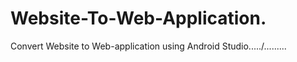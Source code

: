 # Website-To-Web-Application.

Convert Website to Web-application using Android Studio...../.........
